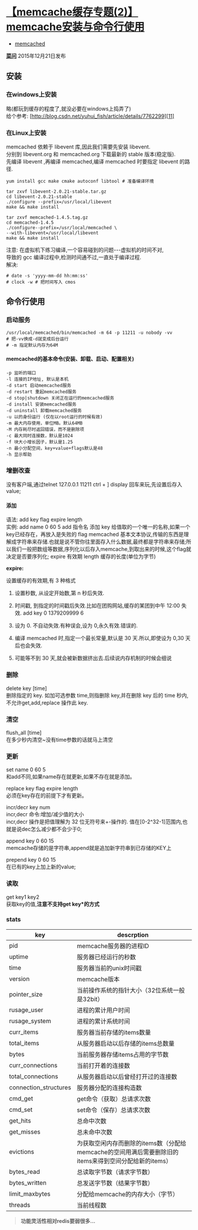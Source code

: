 # [【memcache缓存专题(2)】memcache安装与命令行使用][0]

* [memcached][1]

[**菜问**][2] 2015年12月21日发布 



## 安装

### 在windows上安装

略(都玩到缓存的程度了,就没必要在windows上捣弄了)   
给个参考: [http://blog.csdn.net/yuhui_fish/article/details/7762299][11]

### 在Linux上安装

memcached 依赖于 libevent 库,因此我们需要先安装 libevent.  
分别到 libevent.org 和 memcached.org 下载最新的 stable 版本(稳定版).  
先编译 libevent ,再编译 memcached,编译 memcached 时要指定 libevent 的路径.

    yum install gcc make cmake autoconf libtool # 准备编译环境
    
    tar zxvf libevent-2.0.21-stable.tar.gz
    cd libevent-2.0.21-stable 
    ./configure --prefix=/usr/local/libevent
    make && make install
    
    tar zxvf memcached-1.4.5.tag.gz
    cd memcached-1.4.5
    ./configure--prefix=/usr/local/memcached \
    --with-libevent=/usr/local/libevent
    make && make install

注意: 在虚拟机下练习编译,一个容易碰到的问题---虚拟机的时间不对,  
导致的 gcc 编译过程中,检测时间通不过,一直处于编译过程.  
解决:

    # date -s 'yyyy-mm-dd hh:mm:ss'
    # clock -w # 把时间写入 cmos
    

## 命令行使用

### 启动服务

    /usr/local/memcached/bin/memcached -m 64 -p 11211 -u nobody -vv
    # 把-vv换成-d就变成后台运行
    # -m 指定默认内存为64M

#### memcached的基本命令(安装、卸载、启动、配置相关)

    -p 监听的端口 
    -l 连接的IP地址, 默认是本机  
    -d start 启动memcached服务 
    -d restart 重起memcached服务 
    -d stop|shutdown 关闭正在运行的memcached服务 
    -d install 安装memcached服务 
    -d uninstall 卸载memcached服务 
    -u 以的身份运行 (仅在以root运行的时候有效) 
    -m 最大内存使用，单位MB。默认64MB 
    -M 内存耗尽时返回错误，而不是删除项 
    -c 最大同时连接数，默认是1024 
    -f 块大小增长因子，默认是1.25 
    -n 最小分配空间，key+value+flags默认是48 
    -h 显示帮助
    

### 增删改查

没有客户端,通过telnet 127.0.0.1 11211 ctrl + ] display 回车来玩,先设置后存入value;

#### 添加

语法: add key flag expire length  
实例: add name 0 60 5    add     指令名 添加
    key     给值取的一个唯一的名称,如果一个key已经存在，再放入是失败的
    flag    memcached 基本文本协议,传输的东西是理解成字符串来存储.也就是说不管你往里面存入什么数据,最终都是字符串来存储;所以我们一般把数组等数据,序列化以后存入memcache,到取出来的时候,这个flag就决定是否要序列化;
    expire  有效期
    length  缓存的长度(单位为字节)
    

**expire:**

设置缓存的有效期,有 3 种格式

1. 设置秒数, 从设定开始数,第 n 秒后失效.
1. 时间戳, 到指定的时间戳后失效.比如在团购网站,缓存的某团到中午 12:00 失效. add key 0 1379209999 6
1. 设为 0. 不自动失效.有种误会,设为 0,永久有效.错误的.


  1. 编译 memcached 时,指定一个最长常量,默认是 30 天.所以,即使设为 0,30 天后也会失效.
  1. 可能等不到 30 天,就会被新数据挤出去.后续说内存机制的时候会细说

### 删除

delete key [time]  
删除指定的 key. 如加可选参数 time,则指删除 key,并在删除 key 后的 time 秒内,不允许get,add,replace 操作此 key.

### 清空

flush_all [time]  
在多少秒内清空~没有time参数的话就马上清空

### 更新

set name 0 60 5  
和add不同,如果name存在就更新,如果不存在就是添加。

replace key flag expire length  
必须在key存在的前提下才有更新。

incr/decr key num  
incr,decr 命令:增加/减少值的大小  
incr,decr 操作是把值理解为 32 位无符号来+-操作的. 值在[0-2^32-1]范围内,也就是说dec怎么减少都不会少于0;

append key 0 60 15  
memcache存储的是字符串,append就是追加新字符串到已存储的KEY上

prepend key 0 60 15  
在已有的key上加上新的value;

### 读取

get key1 key2  
获取key的值,**注意不支持get key*的方式**

### stats

key | descrption 
-|-
pid | memcache服务器的进程ID 
uptime | 服务器已经运行的秒数 
time | 服务器当前的unix时间戳 
version | memcache版本 
pointer_size | 当前操作系统的指针大小（32位系统一般是32bit） 
rusage_user | 进程的累计用户时间 
rusage_system | 进程的累计系统时间 
curr_items | 服务器当前存储的items数量 
total_items | 从服务器启动以后存储的items总数量 
bytes | 当前服务器存储items占用的字节数 
curr_connections | 当前打开着的连接数 
total_connections | 从服务器启动以后曾经打开过的连接数 
connection_structures | 服务器分配的连接构造数 
cmd_get | get命令（获取）总请求次数 
cmd_set | set命令（保存）总请求次数 
get_hits | 总命中次数 
get_misses | 总未命中次数 
evictions | 为获取空闲内存而删除的items数（分配给memcache的空间用满后需要删除旧的items来得到空间分配给新的items） 
bytes_read | 总读取字节数（请求字节数） 
bytes_written | 总发送字节数（结果字节数） 
limit_maxbytes | 分配给memcache的内存大小（字节） 
threads | 当前线程数 

> **功能灵活性相对redis要弱很多...**

[0]: /a/1190000004177212
[1]: /t/memcached/blogs
[2]: /u/nixi8

[11]: http://blog.csdn.net/yuhui_fish/article/details/7762299